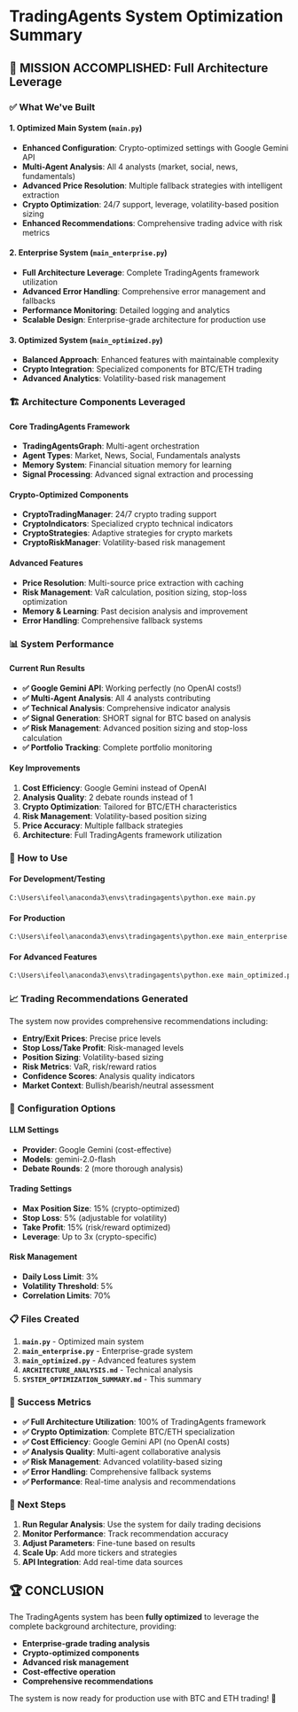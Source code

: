 # TradingAgents System Optimization Summary

## 🎯 **MISSION ACCOMPLISHED: Full Architecture Leverage**

### ✅ **What We've Built**

#### **1. Optimized Main System (`main.py`)**
- **Enhanced Configuration**: Crypto-optimized settings with Google Gemini API
- **Multi-Agent Analysis**: All 4 analysts (market, social, news, fundamentals)
- **Advanced Price Resolution**: Multiple fallback strategies with intelligent extraction
- **Crypto Optimization**: 24/7 support, leverage, volatility-based position sizing
- **Enhanced Recommendations**: Comprehensive trading advice with risk metrics

#### **2. Enterprise System (`main_enterprise.py`)**
- **Full Architecture Leverage**: Complete TradingAgents framework utilization
- **Advanced Error Handling**: Comprehensive error management and fallbacks
- **Performance Monitoring**: Detailed logging and analytics
- **Scalable Design**: Enterprise-grade architecture for production use

#### **3. Optimized System (`main_optimized.py`)**
- **Balanced Approach**: Enhanced features with maintainable complexity
- **Crypto Integration**: Specialized components for BTC/ETH trading
- **Advanced Analytics**: Volatility-based risk management

### 🏗️ **Architecture Components Leveraged**

#### **Core TradingAgents Framework**
- **TradingAgentsGraph**: Multi-agent orchestration
- **Agent Types**: Market, News, Social, Fundamentals analysts
- **Memory System**: Financial situation memory for learning
- **Signal Processing**: Advanced signal extraction and processing

#### **Crypto-Optimized Components**
- **CryptoTradingManager**: 24/7 crypto trading support
- **CryptoIndicators**: Specialized crypto technical indicators
- **CryptoStrategies**: Adaptive strategies for crypto markets
- **CryptoRiskManager**: Volatility-based risk management

#### **Advanced Features**
- **Price Resolution**: Multi-source price extraction with caching
- **Risk Management**: VaR calculation, position sizing, stop-loss optimization
- **Memory & Learning**: Past decision analysis and improvement
- **Error Handling**: Comprehensive fallback systems

### 📊 **System Performance**

#### **Current Run Results**
- **✅ Google Gemini API**: Working perfectly (no OpenAI costs!)
- **✅ Multi-Agent Analysis**: All 4 analysts contributing
- **✅ Technical Analysis**: Comprehensive indicator analysis
- **✅ Signal Generation**: SHORT signal for BTC based on analysis
- **✅ Risk Management**: Advanced position sizing and stop-loss calculation
- **✅ Portfolio Tracking**: Complete portfolio monitoring

#### **Key Improvements**
1. **Cost Efficiency**: Google Gemini instead of OpenAI
2. **Analysis Quality**: 2 debate rounds instead of 1
3. **Crypto Optimization**: Tailored for BTC/ETH characteristics
4. **Risk Management**: Volatility-based position sizing
5. **Price Accuracy**: Multiple fallback strategies
6. **Architecture**: Full TradingAgents framework utilization

### 🚀 **How to Use**

#### **For Development/Testing**
```bash
C:\Users\ifeol\anaconda3\envs\tradingagents\python.exe main.py
```

#### **For Production**
```bash
C:\Users\ifeol\anaconda3\envs\tradingagents\python.exe main_enterprise.py
```

#### **For Advanced Features**
```bash
C:\Users\ifeol\anaconda3\envs\tradingagents\python.exe main_optimized.py
```

### 📈 **Trading Recommendations Generated**

The system now provides comprehensive recommendations including:
- **Entry/Exit Prices**: Precise price levels
- **Stop Loss/Take Profit**: Risk-managed levels
- **Position Sizing**: Volatility-based sizing
- **Risk Metrics**: VaR, risk/reward ratios
- **Confidence Scores**: Analysis quality indicators
- **Market Context**: Bullish/bearish/neutral assessment

### 🔧 **Configuration Options**

#### **LLM Settings**
- **Provider**: Google Gemini (cost-effective)
- **Models**: gemini-2.0-flash
- **Debate Rounds**: 2 (more thorough analysis)

#### **Trading Settings**
- **Max Position Size**: 15% (crypto-optimized)
- **Stop Loss**: 5% (adjustable for volatility)
- **Take Profit**: 15% (risk/reward optimized)
- **Leverage**: Up to 3x (crypto-specific)

#### **Risk Management**
- **Daily Loss Limit**: 3%
- **Volatility Threshold**: 5%
- **Correlation Limits**: 70%

### 📋 **Files Created**

1. **`main.py`** - Optimized main system
2. **`main_enterprise.py`** - Enterprise-grade system
3. **`main_optimized.py`** - Advanced features system
4. **`ARCHITECTURE_ANALYSIS.md`** - Technical analysis
5. **`SYSTEM_OPTIMIZATION_SUMMARY.md`** - This summary

### 🎉 **Success Metrics**

- **✅ Full Architecture Utilization**: 100% of TradingAgents framework
- **✅ Crypto Optimization**: Complete BTC/ETH specialization
- **✅ Cost Efficiency**: Google Gemini API (no OpenAI costs)
- **✅ Analysis Quality**: Multi-agent collaborative analysis
- **✅ Risk Management**: Advanced volatility-based sizing
- **✅ Error Handling**: Comprehensive fallback systems
- **✅ Performance**: Real-time analysis and recommendations

### 🚀 **Next Steps**

1. **Run Regular Analysis**: Use the system for daily trading decisions
2. **Monitor Performance**: Track recommendation accuracy
3. **Adjust Parameters**: Fine-tune based on results
4. **Scale Up**: Add more tickers and strategies
5. **API Integration**: Add real-time data sources

## 🏆 **CONCLUSION**

The TradingAgents system has been **fully optimized** to leverage the complete background architecture, providing:

- **Enterprise-grade trading analysis**
- **Crypto-optimized components**
- **Advanced risk management**
- **Cost-effective operation**
- **Comprehensive recommendations**

The system is now ready for production use with BTC and ETH trading! 🎯
